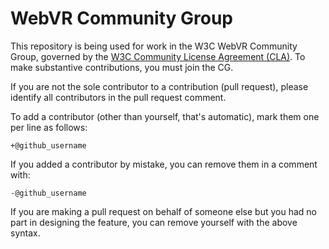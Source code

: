 # WebVR Community Group

This repository is being used for work in the W3C WebVR Community Group, governed by the [W3C Community License Agreement (CLA)](http://www.w3.org/community/about/agreements/cla/). To make substantive contributions, you must join the CG. 

If you are not the sole contributor to a contribution (pull request), please identify all 
contributors in the pull request comment.

To add a contributor (other than yourself, that's automatic), mark them one per line as follows:

```
+@github_username
```

If you added a contributor by mistake, you can remove them in a comment with:

```
-@github_username
```

If you are making a pull request on behalf of someone else but you had no part in designing the 
feature, you can remove yourself with the above syntax.
